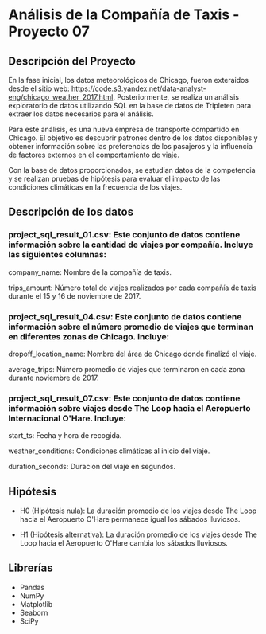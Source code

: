 # Análisis de la Compañía de Taxis - Proyecto 07

## Descripción del Proyecto

En la fase inicial, los datos meteorológicos de Chicago, fueron exteraidos desde el sitio web: https://code.s3.yandex.net/data-analyst-eng/chicago_weather_2017.html. Posteriormente, se realiza un análisis exploratorio de datos utilizando SQL en la base de datos de Tripleten para extraer los datos necesarios para el análisis.

Para este análisis, es una nueva empresa de transporte compartido en Chicago. El objetivo es descubrir patrones dentro de los datos disponibles y obtener información sobre las preferencias de los pasajeros y la influencia de factores externos en el comportamiento de viaje.

Con la base de datos proporcionados, se estudian datos de la competencia y se realizan pruebas de hipótesis para evaluar el impacto de las condiciones climáticas en la frecuencia de los viajes.

## Descripción de los datos

### project_sql_result_01.csv: Este conjunto de datos contiene información sobre la cantidad de viajes por compañía. Incluye las siguientes columnas:

company_name: Nombre de la compañía de taxis.

trips_amount: Número total de viajes realizados por cada compañía de taxis durante el 15 y 16 de noviembre de 2017.

### project_sql_result_04.csv: Este conjunto de datos contiene información sobre el número promedio de viajes que terminan en diferentes zonas de Chicago. Incluye:

dropoff_location_name: Nombre del área de Chicago donde finalizó el viaje.

average_trips: Número promedio de viajes que terminaron en cada zona durante noviembre de 2017.

### project_sql_result_07.csv: Este conjunto de datos contiene información sobre viajes desde The Loop hacia el Aeropuerto Internacional O'Hare. Incluye:

start_ts: Fecha y hora de recogida.

weather_conditions: Condiciones climáticas al inicio del viaje.

duration_seconds: Duración del viaje en segundos.

## Hipótesis

- H0 (Hipótesis nula): La duración promedio de los viajes desde The Loop hacia el Aeropuerto O'Hare permanece igual los sábados lluviosos.

- H1 (Hipótesis alternativa): La duración promedio de los viajes desde The Loop hacia el Aeropuerto O'Hare cambia los sábados lluviosos.

## Librerías

- Pandas
- NumPy
- Matplotlib
- Seaborn
- SciPy

